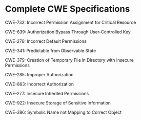 

# Complete CWE Specifications

CWE-732: Incorrect Permission Assignment for Critical Resource

CWE-639: Authorization Bypass Through User-Controlled Key

CWE-276: Incorrect Default Permissions

CWE-341: Predictable from Observable State

CWE-379: Creation of Temporary File in Directory with Insecure Permissions

CWE-285: Improper Authorization

CWE-863: Incorrect Authorization

CWE-277: Insecure Inherited Permissions

CWE-922: Insecure Storage of Sensitive Information

CWE-386: Symbolic Name not Mapping to Correct Object